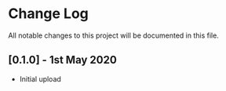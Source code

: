 # Change Log

All notable changes to this project will be documented in this file.

## [0.1.0] - 1st May 2020

* Initial upload
